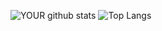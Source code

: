 ![YOUR github stats](https://github-readme-stats.vercel.app/api?username=LucasOFonseca&show_icons=true&theme=radical)
![Top Langs](https://github-readme-stats.vercel.app/api/top-langs/?username=LucasOFonseca&layout=compact&show_icons=true&theme=radical)

<!---
LucasOFonseca/LucasOFonseca is a ✨ special ✨ repository because its `README.md` (this file) appears on your GitHub profile.
You can click the Preview link to take a look at your changes.
--->
